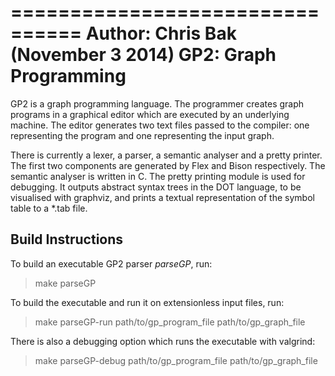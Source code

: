 ================================
Author: Chris Bak (November 3 2014)
GP2: Graph Programming
================================

GP2 is a graph programming language. The programmer creates graph programs in a graphical editor which are executed by an underlying machine. The editor generates two text files passed to the compiler: one representing the program and one representing the input graph.

There is currently a lexer, a parser, a semantic analyser and a pretty printer. The first two components are generated by Flex and Bison respectively. The semantic analyser is written in C. The pretty printing module is used for debugging. It outputs abstract syntax trees in the DOT language, to be visualised with graphviz, and prints a textual representation of the symbol table to a *.tab file.

Build Instructions
---------------------
To build an executable GP2 parser _parseGP_, run:

> make parseGP

To build the executable and run it on extensionless input files, run:

> make parseGP-run path/to/gp_program_file path/to/gp_graph_file

There is also a debugging option which runs the executable with valgrind:

> make parseGP-debug path/to/gp_program_file path/to/gp_graph_file


